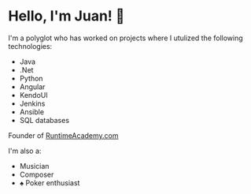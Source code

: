 # Hello, I'm Juan! 👋

I'm a polyglot who has worked on projects where I utulized the following technologies:
- Java
- .Net
- Python
- Angular
- KendoUI
- Jenkins
- Ansible
- SQL databases

Founder of <a href="https://www.runtimeacademy.com" target="_blank">RuntimeAcademy.com</a>

I'm also a:
- Musician
- Composer
- ♠️ Poker enthusiast
